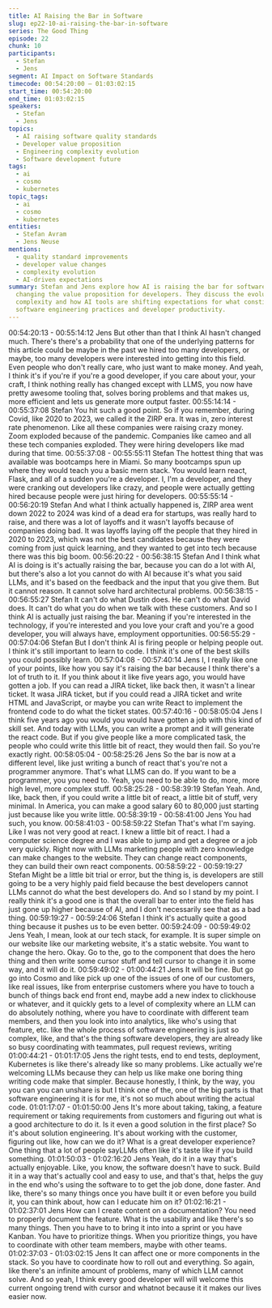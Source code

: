 ```yaml
---
title: AI Raising the Bar in Software
slug: ep22-10-ai-raising-the-bar-in-software
series: The Good Thing
episode: 22
chunk: 10
participants:
  - Stefan
  - Jens
segment: AI Impact on Software Standards
timecode: 00:54:20:00 – 01:03:02:15
start_time: 00:54:20:00
end_time: 01:03:02:15
speakers:
  - Stefan
  - Jens
topics:
  - AI raising software quality standards
  - Developer value proposition
  - Engineering complexity evolution
  - Software development future
tags:
  - ai
  - cosmo
  - kubernetes
topic_tags:
  - ai
  - cosmo
  - kubernetes
entities:
  - Stefan Avram
  - Jens Neuse
mentions:
  - quality standard improvements
  - developer value changes
  - complexity evolution
  - AI-driven expectations
summary: Stefan and Jens explore how AI is raising the bar for software quality and
  changing the value proposition for developers. They discuss the evolution of engineering
  complexity and how AI tools are shifting expectations for what constitutes good
  software engineering practices and developer productivity.
---
```


00:54:20:13 - 00:55:14:12
Jens
But other than that I think AI hasn't changed much. There's there's a probability that one of the
underlying patterns for this article could be maybe in the past we hired too many developers, or
maybe, too many developers were interested into getting into this field. Even people who don't
really care, who just want to make money. And yeah, I think it's if you're if you're a good
developer, if you care about your, your craft, I think nothing really has changed except with
LLMS, you now have pretty awesome tooling that, solves boring problems and that makes us,
more efficient and lets us generate more output faster.
00:55:14:14 - 00:55:37:08
Stefan
You hit such a good point. So if you remember, during Covid, like 2020 to 2023, we called it the
ZIRP era. It was in, zero interest rate phenomenon. Like all these companies were raising crazy
money. Zoom exploded because of the pandemic. Companies like cameo and all these tech
companies exploded. They were hiring developers like mad during that time.
00:55:37:08 - 00:55:55:11
Stefan
The hottest thing that was available was bootcamps here in Miami. So many bootcamps spun
up where they would teach you a basic mern stack. You would learn react, Flask, and all of a
sudden you're a developer. I, I'm a developer, and they were cranking out developers like crazy,
and people were actually getting hired because people were just hiring for developers.
00:55:55:14 - 00:56:20:19
Stefan
And what I think actually happened is, ZIRP area went down 2022 to 2024 was kind of a dead
era for startups, was really hard to raise, and there was a lot of layoffs and it wasn't layoffs
because of companies doing bad. It was layoffs laying off the people that they hired in 2020 to
2023, which was not the best candidates because they were coming from just quick learning,
and they wanted to get into tech because there was this big boom.
00:56:20:22 - 00:56:38:15
Stefan
And I think what AI is doing is it's actually raising the bar, because you can do a lot with AI, but
there's also a lot you cannot do with AI because it's what you said LLMs, and it's based on the
feedback and the input that you give them. But it cannot reason. It cannot solve hard
architectural problems.
00:56:38:15 - 00:56:55:27
Stefan
It can't do what Dustin does. He can't do what David does. It can't do what you do when we talk
with these customers. And so I think AI is actually just raising the bar. Meaning if you're
interested in the technology, if you're interested and you love your craft and you're a good
developer, you will always have, employment opportunities.
00:56:55:29 - 00:57:04:06
Stefan
But I don't think AI is firing people or helping people out. I think it's still important to learn to
code. I think it's one of the best skills you could possibly learn.
00:57:04:08 - 00:57:40:14
Jens
I, I really like one of your points, like how you say it's raising the bar because I think there's a lot
of truth to it. If you think about it like five years ago, you would have gotten a job. If you can read
a JIRA ticket, like back then, it wasn't a linear ticket. It wasa JIRA ticket, but if you could read a
JIRA ticket and write HTML and JavaScript, or maybe you can write React to implement the
frontend code to do what the ticket states.
00:57:40:16 - 00:58:05:04
Jens
I think five years ago you would you would have gotten a job with this kind of skill set. And today
with LLMs, you can write a prompt and it will generate the react code. But if you give people like
a more complicated task, the people who could write this little bit of react, they would then fail.
So you're exactly right.
00:58:05:04 - 00:58:25:26
Jens
So the bar is now at a different level, like just writing a bunch of react that's you're not a
programmer anymore. That's what LLMS can do. If you want to be a programmer, you you need
to. Yeah, you need to be able to do, more, more high level, more complex stuff.
00:58:25:28 - 00:58:39:19
Stefan
Yeah. And, like, back then, if you could write a little bit of react, a little bit of stuff, very minimal.
In America, you can make a good salary 60 to 80,000 just starting just because like you write
little.
00:58:39:19 - 00:58:41:00
Jens
You had such, you know.
00:58:41:03 - 00:58:59:22
Stefan
That's what I'm saying. Like I was not very good at react. I knew a little bit of react. I had a
computer science degree and I was able to jump and get a degree or a job very quickly. Right
now with LLMs marketing people with zero knowledge can make changes to the website. They
can change react components, they can build their own react components.
00:58:59:22 - 00:59:19:27
Stefan
Might be a little bit trial or error, but the thing is, is developers are still going to be a very highly
paid field because the best developers cannot LLMs cannot do what the best developers do.
And so I stand by my point. I really think it's a good one is that the overall bar to enter into the
field has just gone up higher because of AI, and I don't necessarily see that as a bad thing.
00:59:19:27 - 00:59:24:06
Stefan
I think it's actually quite a good thing because it pushes us to be even better.
00:59:24:09 - 00:59:49:02
Jens
Yeah, I mean, look at our tech stack, for example. It is super simple on our website like our
marketing website, it's a static website. You want to change the hero. Okay. Go to the, go to the
component that does the hero thing and then write some cursor stuff and tell cursor to change it
in some way, and it will do it.
00:59:49:02 - 01:00:44:21
Jens
It will be fine. But go go into Cosmo and like pick up one of the issues of one of our customers,
like real issues, like from enterprise customers where you have to touch a bunch of things back
end front end, maybe add a new index to clickhouse or whatever, and it quickly gets to a level of
complexity where an LLM can do absolutely nothing, where you have to coordinate with
different team members, and then you look into into analytics, like who's using that feature, etc.
like the whole process of software engineering is just so complex, like, and that's the thing
software developers, they are already like so busy coordinating with teammates, pull request
reviews, writing
01:00:44:21 - 01:01:17:05
Jens
the right tests, end to end tests, deployment, Kubernetes is like there's already like so many
problems. Like actually we're welcoming LLMs because they can help us like make one boring
thing writing code make that simpler. Because honestly, I think, by the way, you you can you can
unshare is but I think one of the, one of the big parts is that software engineering it is for me, it's
not so much about writing the actual code.
01:01:17:07 - 01:01:50:00
Jens
It's more about taking, taking, a feature requirement or taking requirements from customers and
figuring out what is a good architecture to do it. Is it even a good solution in the first place? So
it's about solution engineering. It's about working with the customer, figuring out like, how can
we do it? What is a great developer experience? One thing that a lot of people sayLLMs often
like it's taste like if you build something.
01:01:50:03 - 01:02:16:20
Jens
Yeah, do it in a way that's actually enjoyable. Like, you know, the software doesn't have to suck.
Build it in a way that's actually cool and easy to use, and that's that, helps the guy in the end
who's using the software to to get the job done, done faster. And like, there's so many things
once you have built it or even before you build it, you can think about, how can I educate him on
it?
01:02:16:21 - 01:02:37:01
Jens
How can I create content on a documentation? You need to properly document the feature.
What is the usability and like there's so many things. Then you have to to bring it into into a
sprint or you have Kanban. You have to prioritize things. When you prioritize things, you have to
coordinate with other team members, maybe with other teams.
01:02:37:03 - 01:03:02:15
Jens
It can affect one or more components in the stack. So you have to coordinate how to roll out and
everything. So again, like there's an infinite amount of problems, many of which LLM cannot
solve. And so yeah, I think every good developer will will welcome this current ongoing trend
with cursor and whatnot because it it makes our lives easier now.